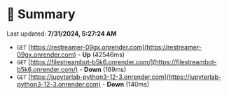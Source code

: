 # 📖 Summary
Last updated: **7/31/2024, 5:27:24 AM**

- `GET` [https://restreamer-09gx.onrender.com](https://restreamer-09gx.onrender.com) - **Up** (42546ms)
- `GET` [https://filestreambot-b5k6.onrender.com/](https://filestreambot-b5k6.onrender.com/) - **Down** (169ms)
- `GET` [https://jupyterlab-python3-12-3.onrender.com](https://jupyterlab-python3-12-3.onrender.com) - **Down** (140ms)
